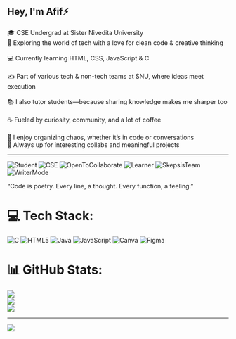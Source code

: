 ## Hey, I'm Afif⚡

🎓 CSE Undergrad at Sister Nivedita University<br/>
🧠 Exploring the world of tech with a love for clean code & creative thinking<br/>  
💻 Currently learning HTML, CSS, JavaScript & C<br/>  
✍️ Part of various tech & non-tech teams at SNU, where ideas meet execution<br/>  
📚 I also tutor students—because sharing knowledge makes me sharper too<br/>  
☕ Fueled by curiosity, community, and a lot of coffee<br/>  
🧩 I enjoy organizing chaos, whether it’s in code or conversations<br/>
🎯 Always up for interesting collabs and meaningful projects<br/>

---

![Student](https://img.shields.io/badge/Student-Yes-blue)
![CSE](https://img.shields.io/badge/CSE-Freshman-informational)
![OpenToCollaborate](https://img.shields.io/badge/Open_to-Collab-brightgreen)
![Learner](https://img.shields.io/badge/Learning-InPublic-yellow)
![SkepsisTeam](https://img.shields.io/badge/SKEPSIS-ContentTeam-purple)
![WriterMode](https://img.shields.io/badge/Writer-Activated-orange)
 
“Code is poetry. Every line, a thought. Every function, a feeling.”

# 💻 Tech Stack:
![C](https://img.shields.io/badge/c-%2300599C.svg?style=for-the-badge&logo=c&logoColor=white) ![HTML5](https://img.shields.io/badge/html5-%23E34F26.svg?style=for-the-badge&logo=html5&logoColor=white) ![Java](https://img.shields.io/badge/java-%23ED8B00.svg?style=for-the-badge&logo=openjdk&logoColor=white) ![JavaScript](https://img.shields.io/badge/javascript-%23323330.svg?style=for-the-badge&logo=javascript&logoColor=%23F7DF1E) ![Canva](https://img.shields.io/badge/Canva-%2300C4CC.svg?style=for-the-badge&logo=Canva&logoColor=white) ![Figma](https://img.shields.io/badge/figma-%23F24E1E.svg?style=for-the-badge&logo=figma&logoColor=white)
# 📊 GitHub Stats:
![](https://github-readme-stats.vercel.app/api?username=afifhassan78&theme=radical&hide_border=false&include_all_commits=false&count_private=false)<br/>
![](https://nirzak-streak-stats.vercel.app/?user=afifhassan78&theme=radical&hide_border=false)<br/>
![](https://github-readme-stats.vercel.app/api/top-langs/?username=afifhassan78&theme=radical&hide_border=false&include_all_commits=false&count_private=false&layout=compact)

---
[![](https://visitcount.itsvg.in/api?id=afifhassan78&icon=0&color=11)](https://visitcount.itsvg.in)

<!-- Proudly created with GPRM ( https://gprm.itsvg.in ) -->
